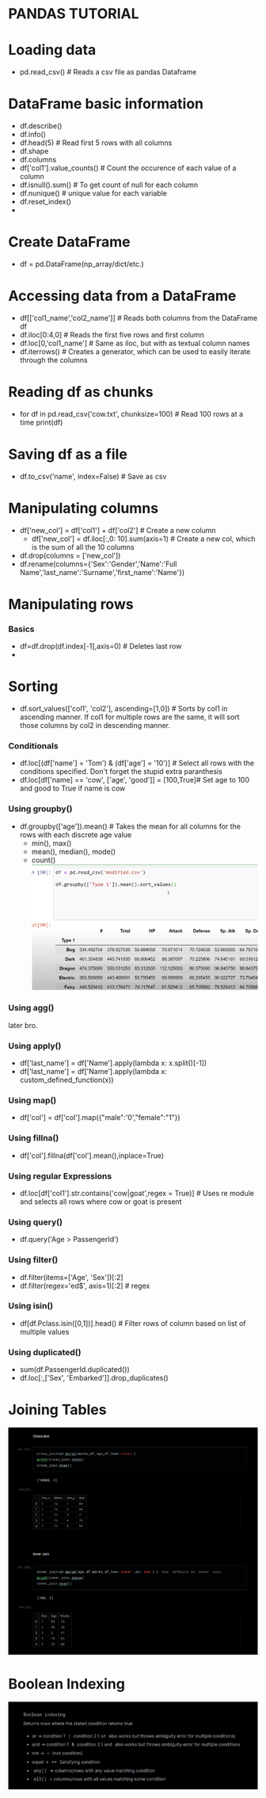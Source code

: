 # PANDAS TUTORIAL

# Loading data
- pd.read_csv() # Reads a csv file as pandas Dataframe

# DataFrame basic information
- df.describe()
- df.info()
- df.head(5) # Read first 5 rows with all columns
- df.shape
- df.columns
- df['col1'].value_counts() # Count the occurence of each value of a column
- df.isnull().sum() # To get count of null for each column
- df.nunique() # unique value for each variable
- df.reset_index() 
- 
  
# Create DataFrame
- df = pd.DataFrame(np_array/dict/etc.)

# Accessing data from a DataFrame
- df[['col1_name','col2_name']] # Reads both columns from the DataFrame df
- df.iloc[0:4,0] # Reads the first five rows and first column
- df.loc[0,'col1_name'] # Same as iloc, but with as textual column names
- df.iterrows() # Creates a generator, which can be used to easily iterate through the columns

# Reading df as chunks
- for df in pd.read_csv('cow.txt', chunksize=100) # Read 100 rows at a time
      print(df)

# Saving df as a file 
- df.to_csv('name', index=False) # Save as csv

# Manipulating columns
- df['new_col'] = df['col1'] + df['col2'] # Create a new column
    - df['new_col'] = df.iloc[:,0: 10].sum(axis=1) # Create a new col, which is the sum of all the 10 columns
- df.drop(columns = ['new_col'])
- df.rename(columns={'Sex':'Gender','Name':'Full Name','last_name':'Surname','first_name':'Name'})

# Manipulating rows

### Basics
- df=df.drop(df.index[-1],axis=0) # Deletes last row
- 
# Sorting
- df.sort_values(['col1', 'col2'], ascending=[1,0]) # Sorts by col1 in ascending manner. If col1 for multiple rows are the same, it will sort those columns by col2 in descending manner.

### Conditionals
- df.loc[(df['name'] = 'Tom') & (df['age'] = '10')] # Select all rows with the conditions specified. Don't forget the stupid extra paranthesis
- df.loc[df['name] == 'cow', ['age', 'good']] = [100,True]# Set age to 100 and good to True if name is cow 

### Using groupby()
- df.groupby(['age']).mean() # Takes the mean for all columns for the rows with each discrete age value
  - min(), max()
  - mean(), median(), mode()
  - count()
![Alt text](image.png)

### Using agg()
later bro.

### Using apply()
- df['last_name'] = df['Name'].apply(lambda x: x.split()[-1])
- df['last_name'] = df['Name'].apply(lambda x: custom_defined_function(x))

### Using map()
- df['col'] = df['col'].map({"male":'0',"female":"1"})

### Using fillna()
- df['col'].fillna(df['col'].mean(),inplace=True)

### Using regular Expressions
- df.loc[df['col1'].str.contains('cow|goat',regex = True)] # Uses re module and selects all rows where cow or goat is present

### Using query()
- df.query('Age > PassengerId')

### Using filter()
- df.filter(items=['Age', 'Sex'])[:2]
- df.filter(regex='ed$', axis=1)[:2] # regex

### Using isin()
- df[df.Pclass.isin([0,1])].head() # Filter rows of column based on list of multiple values

### Using duplicated()
- sum(df.PassengerId.duplicated())
- df.loc[:,['Sex', 'Embarked']].drop_duplicates()




# Joining Tables
![Alt text](image-1.png)

# Boolean Indexing
![Alt text](image-2.png)
